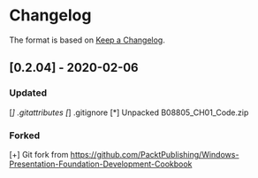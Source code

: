 # Changelog

The format is based on [Keep a Changelog](https://keepachangelog.com/en/1.0.0/).

## [0.2.04] - 2020-02-06
### Updated
  [*] .gitattributes
  [*] .gitignore
  [*] Unpacked B08805_CH01_Code.zip
### Forked
  [+] Git fork from https://github.com/PacktPublishing/Windows-Presentation-Foundation-Development-Cookbook
